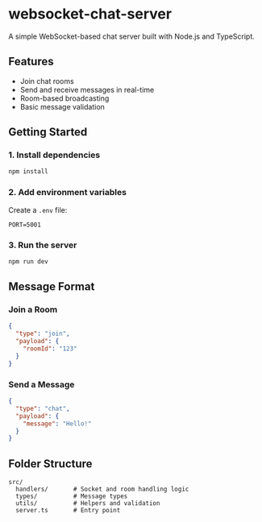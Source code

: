 # websocket-chat-server

A simple WebSocket-based chat server built with Node.js and TypeScript.

## Features

- Join chat rooms
- Send and receive messages in real-time
- Room-based broadcasting
- Basic message validation

## Getting Started

### 1. Install dependencies

```bash
npm install
```

### 2. Add environment variables

Create a `.env` file:

```
PORT=5001
```

### 3. Run the server

```bash
npm run dev
```

## Message Format

### Join a Room

```json
{
  "type": "join",
  "payload": {
    "roomId": "123"
  }
}
```

### Send a Message

```json
{
  "type": "chat",
  "payload": {
    "message": "Hello!"
  }
}
```

## Folder Structure

```
src/
  handlers/       # Socket and room handling logic
  types/          # Message types
  utils/          # Helpers and validation
  server.ts       # Entry point
```
